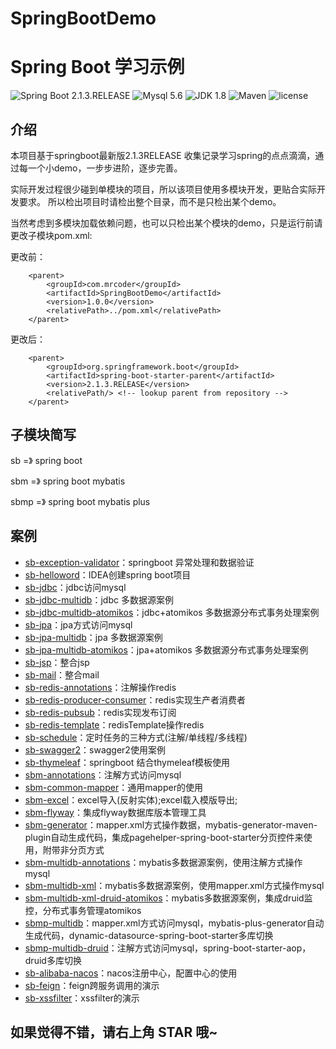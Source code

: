 # SpringBootDemo



    
Spring Boot 学习示例
=========================

![Spring Boot 2.1.3.RELEASE](https://img.shields.io/badge/Spring%20Boot-2.1.3.RELEASE-brightgreen.svg)
![Mysql 5.6](https://img.shields.io/badge/Mysql-5.6-blue.svg)
![JDK 1.8](https://img.shields.io/badge/JDK-1.8-brightgreen.svg)
![Maven](https://img.shields.io/badge/Maven-3.6.0-yellowgreen.svg)
![license](https://img.shields.io/badge/license-MPL--2.0-blue.svg)  


## 介绍   

本项目基于springboot最新版2.1.3RELEASE
收集记录学习spring的点点滴滴，通过每一个小demo，一步步进阶，逐步完善。

实际开发过程很少碰到单模块的项目，所以该项目使用多模块开发，更贴合实际开发要求。
所以检出项目时请检出整个目录，而不是只检出某个demo。

当然考虑到多模块加载依赖问题，也可以只检出某个模块的demo，只是运行前请更改子模块pom.xml:

更改前：
```
    <parent>
        <groupId>com.mrcoder</groupId>
        <artifactId>SpringBootDemo</artifactId>
        <version>1.0.0</version>
        <relativePath>../pom.xml</relativePath>
    </parent>
```

更改后：

```
    <parent>
        <groupId>org.springframework.boot</groupId>
        <artifactId>spring-boot-starter-parent</artifactId>
        <version>2.1.3.RELEASE</version>
        <relativePath/> <!-- lookup parent from repository -->
    </parent>
```
    
## 子模块简写

sb    =》 spring boot

sbm   =》 spring boot mybatis

sbmp  =》 spring boot mybatis plus


## 案例
- [sb-exception-validator](https://github.com/MrCoderStack/SpringBootDemo/tree/master/sb-exception-validator)：springboot 异常处理和数据验证
- [sb-helloword](https://github.com/MrCoderStack/SpringBootDemo/tree/master/sb-helloword)：IDEA创建spring boot项目
- [sb-jdbc](https://github.com/MrCoderStack/SpringBootDemo/tree/master/sb-jdbc)：jdbc访问mysql
- [sb-jdbc-multidb](https://github.com/MrCoderStack/SpringBootDemo/tree/master/sb-jdbc-multidb)：jdbc 多数据源案例
- [sb-jdbc-multidb-atomikos](https://github.com/MrCoderStack/SpringBootDemo/tree/master/sb-jdbc-multidb-atomikos)：jdbc+atomikos 多数据源分布式事务处理案例
- [sb-jpa](https://github.com/MrCoderStack/SpringBootDemo/tree/master/sb-jpa)：jpa方式访问mysql
- [sb-jpa-multidb](https://github.com/MrCoderStack/SpringBootDemo/tree/master/sb-jpa-multidb)：jpa 多数据源案例
- [sb-jpa-multidb-atomikos](https://github.com/MrCoderStack/SpringBootDemo/tree/master/sb-jpa-multidb-atomikos)：jpa+atomikos 多数据源分布式事务处理案例
- [sb-jsp](https://github.com/MrCoderStack/SpringBootDemo/tree/master/sb-jsp)：整合jsp
- [sb-mail](https://github.com/MrCoderStack/SpringBootDemo/tree/master/sb-mail)：整合mail
- [sb-redis-annotations](https://github.com/MrCoderStack/SpringBootDemo/tree/master/sb-redis-annotations)：注解操作redis
- [sb-redis-producer-consumer](https://github.com/MrCoderStack/SpringBootDemo/tree/master/sb-redis-producer-consumer)：redis实现生产者消费者
- [sb-redis-pubsub](https://github.com/MrCoderStack/SpringBootDemo/tree/master/sb-redis-pubsub)：redis实现发布订阅
- [sb-redis-template](https://github.com/MrCoderStack/SpringBootDemo/tree/master/sb-redis-template)：redisTemplate操作redis
- [sb-schedule](https://github.com/MrCoderStack/SpringBootDemo/tree/master/sb-schedule)：定时任务的三种方式(注解/单线程/多线程)
- [sb-swagger2](https://github.com/MrCoderStack/SpringBootDemo/tree/master/sb-swagger2)：swagger2使用案例
- [sb-thymeleaf](https://github.com/MrCoderStack/SpringBootDemo/tree/master/sb-thymeleaf)：springboot 结合thymeleaf模板使用
- [sbm-annotations](https://github.com/MrCoderStack/SpringBootDemo/tree/master/sbm-annotations)：注解方式访问mysql
- [sbm-common-mapper](https://github.com/MrCoderStack/SpringBootDemo/tree/master/sbm-common-mapper)：通用mapper的使用
- [sbm-excel](https://github.com/MrCoderStack/SpringBootDemo/tree/master/sbm-excel)：excel导入(反射实体);excel载入模版导出;
- [sbm-flyway](https://github.com/MrCoderStack/SpringBootDemo/tree/master/sbm-flyway)：集成flyway数据库版本管理工具
- [sbm-generator](https://github.com/MrCoderStack/SpringBootDemo/tree/master/sbm-generator)：mapper.xml方式操作数据，mybatis-generator-maven-plugin自动生成代码，集成pagehelper-spring-boot-starter分页控件来使用，附带非分页方式
- [sbm-multidb-annotations](https://github.com/MrCoderStack/SpringBootDemo/tree/master/sbm-multidb-annotations)：mybatis多数据源案例，使用注解方式操作mysql
- [sbm-multidb-xml](https://github.com/MrCoderStack/SpringBootDemo/tree/master/sbm-multidb-xml)：mybatis多数据源案例，使用mapper.xml方式操作mysql
- [sbm-multidb-xml-druid-atomikos](https://github.com/MrCoderStack/SpringBootDemo/tree/master/sbm-multidb-xml-druid-atomikos)：mybatis多数据源案例，集成druid监控，分布式事务管理atomikos
- [sbmp-multidb](https://github.com/MrCoderStack/SpringBootDemo/tree/master/sbmp-multidb)：mapper.xml方式访问mysql，mybatis-plus-generator自动生成代码，dynamic-datasource-spring-boot-starter多库切换
- [sbmp-multidb-druid](https://github.com/MrCoderStack/SpringBootDemo/tree/master/sbmp-multidb-druid)：注解方式访问mysql，spring-boot-starter-aop，druid多库切换
- [sb-alibaba-nacos](https://github.com/MrCoderStack/SpringBootDemo/tree/master/sb-alibaba-nacos)：nacos注册中心，配置中心的使用
- [sb-feign](https://github.com/MrCoderStack/SpringBootDemo/tree/master/sb-feign)：feign跨服务调用的演示
- [sb-xssfilter](https://github.com/MrCoderStack/SpringBootDemo/tree/master/sb-xssfilter)：xssfilter的演示




## 如果觉得不错，请右上角 STAR 哦~



